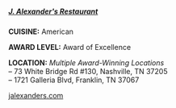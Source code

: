 ##### [J. Alexander's Restaurant](//jalexanders.com)
**CUISINE:** American

**AWARD LEVEL:** Award of Excellence

**LOCATION:** *Multiple Award-Winning Locations*<br>
&ndash; 73 White Bridge Rd #130, Nashville, TN 37205<br>
&ndash; 1721 Galleria Blvd, Franklin, TN 37067

[jalexanders.com](//jalexanders.com)
